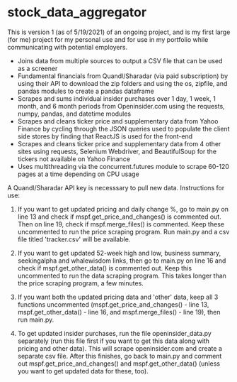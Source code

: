 # stock_data_aggregator

This is version 1 (as of 5/19/2021) of an ongoing project, and is my first large (for me) project for my personal use and for use in my portfolio while communicating with potential employers.

-	Joins data from multiple sources to output a CSV file that can be used as a screener
-	Fundamental financials from Quandl/Sharadar (via paid subscription) by using their API to download the zip folders and using the os, zipfile, and pandas modules to create a pandas dataframe
-	Scrapes and sums individual insider purchases over 1 day, 1 week, 1 month, and 6 month periods from Openinsider.com using the requests, numpy, pandas, and datetime modules
-	Scrapes and cleans ticker price and supplementary data from Yahoo Finance by cycling through the JSON queries used to populate the client side stores by finding that ReactJS is used for the front-end
-	Scrapes and cleans ticker price and supplementary data from 4 other sites using requests, Selenium Webdriver, and BeautifulSoup for the tickers not available on Yahoo Finance
-	Uses multithreading via the concurrent.futures module to scrape 60-120 pages at a time depending on CPU usage

A Quandl/Sharadar API key is necesssary to pull new data.
Instructions for use:
1. If you want to get updated pricing and daily change %, go to main.py on line 13 and check if mspf.get_price_and_changes() is commented out. Then on line 19, check if mspf.merge_files() is commented. Keep these uncommented to run the price scraping program. Run main.py and a csv file titled 'tracker.csv' will be available.

2. If you want to get updated 52-week high and low, business summary, seekingalpha and whalewisdom links, then go to main.py on line 16 and check if mspf.get_other_data() is commented out. Keep this uncommented to run the data scraping program. This takes longer than the price scraping program, a few minutes.

3. If you want both the updated pricing data and 'other' data, keep all 3 functions uncommented (mspf.get_price_and_changes() - line 13, mspf.get_other_data() - line 16, and mspf.merge_files() - line 19), then run main.py.

3. To get updated insider purchases, run the file openinsider_data.py separately (run this file first if you want to get this data along with pricing and other data). This will scrape openinsider.com and create a separate csv file. After this finishes, go back to main.py and comment out mspf.get_price_and_changes() and mspf.get_other_data() (unless you want to get updated data for these, too).
